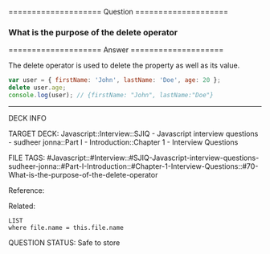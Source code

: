 ==================== Question ====================  

### What is the purpose of the delete operator  

==================== Answer ====================  

The delete operator is used to delete the property as well as its value.

```javascript
var user = { firstName: 'John', lastName: 'Doe', age: 20 };
delete user.age;
console.log(user); // {firstName: "John", lastName:"Doe"}
```

---

DECK INFO

TARGET DECK: Javascript::Interview::SJIQ - Javascript interview questions -
sudheer jonna::Part I - Introduction::Chapter 1 - Interview Questions

FILE TAGS:
#Javascript::#Interview::#SJIQ-Javascript-interview-questions-sudheer-jonna::#Part-I-Introduction::#Chapter-1-Interview-Questions::#70-What-is-the-purpose-of-the-delete-operator

Reference:

Related:

```dataview
LIST
where file.name = this.file.name
```

QUESTION STATUS: Safe to store
